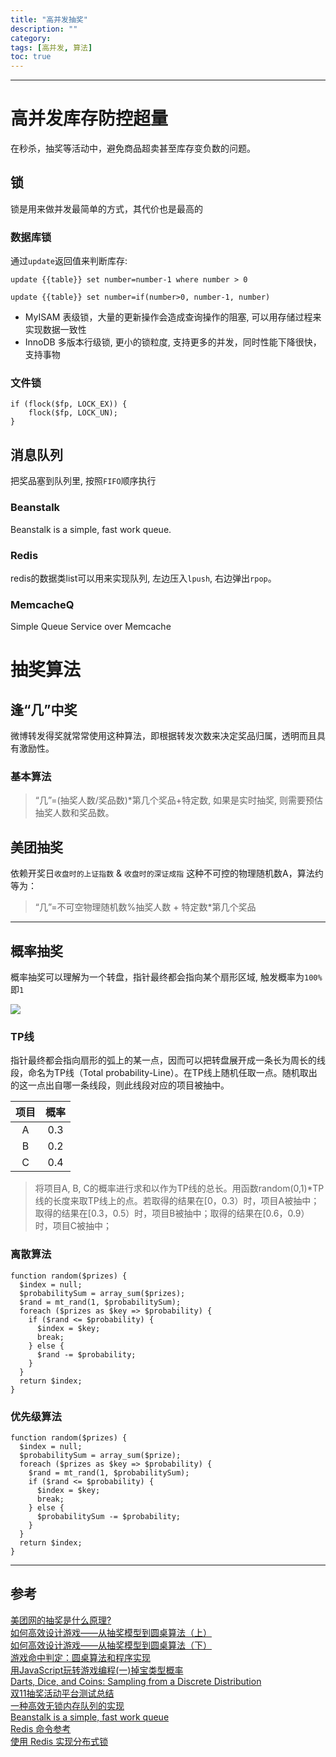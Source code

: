 ```yaml
---
title: "高并发抽奖"
description: ""
category:
tags: [高并发, 算法]
toc: true
---
```


---

# 高并发库存防控超量
在秒杀，抽奖等活动中，避免商品超卖甚至库存变负数的问题。

## 锁
锁是用来做并发最简单的方式，其代价也是最高的

### 数据库锁
通过`update`返回值来判断库存:

`update {{table}} set number=number-1 where number > 0`

`update {{table}} set number=if(number>0, number-1, number)`


* MyISAM 表级锁，大量的更新操作会造成查询操作的阻塞, 可以用存储过程来实现数据一致性
* InnoDB 多版本行级锁, 更小的锁粒度, 支持更多的并发，同时性能下降很快，支持事物

### 文件锁

    if (flock($fp, LOCK_EX)) {
	    flock($fp, LOCK_UN);
    }

## 消息队列
把奖品塞到队列里, 按照`FIFO`顺序执行

### Beanstalk
Beanstalk is a simple, fast work queue.

### Redis
redis的数据类list可以用来实现队列, 左边压入`lpush`, 右边弹出`rpop`。

### MemcacheQ
Simple Queue Service over Memcache

# 抽奖算法

## 逢“几”中奖
微博转发得奖就常常使用这种算法，即根据转发次数来决定奖品归属，透明而且具有激励性。

### 基本算法

> “几”=(抽奖人数/奖品数)*第几个奖品+特定数, 如果是实时抽奖, 则需要预估抽奖人数和奖品数。

## 美团抽奖
依赖开奖日`收盘时的上证指数` & `收盘时的深证成指` 这种不可控的物理随机数A，算法约等为：

> “几”=不可空物理随机数%抽奖人数 + 特定数*第几个奖品

---

## 概率抽奖
概率抽奖可以理解为一个转盘，指针最终都会指向某个扇形区域, 触发概率为`100%`即`1`

![](/assets/image/9f56a65fgc4e939ac7c35&690.jpg)

### TP线
指针最终都会指向扇形的弧上的某一点，因而可以把转盘展开成一条长为周长的线段，命名为TP线（Total probability-Line）。在TP线上随机任取一点。随机取出的这一点出自哪一条线段，则此线段对应的项目被抽中。

项目	|概率
:------:|:-----:|
A	|0.3	|
B	|0.2	|
C	|0.4	|

> 将项目A, B, C的概率进行求和以作为TP线的总长。用函数random(0,1)*TP线的长度来取TP线上的点。若取得的结果在[0，0.3）时，项目A被抽中；取得的结果在[0.3，0.5）时，项目B被抽中；取得的结果在[0.6，0.9）时，项目C被抽中；

### 离散算法

    function random($prizes) {
      $index = null;
      $probabilitySum = array_sum($prizes);
      $rand = mt_rand(1, $probabilitySum);
      foreach ($prizes as $key => $probability) {
        if ($rand <= $probability) {
          $index = $key;
          break;
        } else {
          $rand -= $probability;
        }
      }
      return $index;
    }

### 优先级算法

    function random($prizes) {
      $index = null;
      $probabilitySum = array_sum($prize);
      foreach ($prizes as $key => $probability) {
        $rand = mt_rand(1, $probabilitySum);
        if ($rand <= $probability) {
          $index = $key;
          break;
        } else {
          $probabilitySum -= $probability;
        }
      }
      return $index;
    }

---

## 参考
[美团网的抽奖是什么原理?](http://www.guokr.com/question/323304/)  
[如何高效设计游戏——从抽奖模型到圆桌算法（上）](http://blog.sina.com.cn/s/blog_9f56a65f01014v30.html)  
[如何高效设计游戏——从抽奖模型到圆桌算法（下）](http://blog.sina.com.cn/s/blog_9f56a65f01015npm.html)  
[游戏命中判定：圆桌算法和程序实现](http://www.cnblogs.com/StarOfWorld/archive/2012/02/07/2341050.html)  
[用JavaScript玩转游戏编程(一)掉宝类型概率](http://www.cnblogs.com/miloyip/archive/2010/04/21/1717109.html)  
[Darts, Dice, and Coins: Sampling from a Discrete Distribution](http://www.keithschwarz.com/darts-dice-coins/)  
[双11抽奖活动平台测试总结](http://www.taobaotest.com/blogs/2338)  
[一种高效无锁内存队列的实现](http://www.searchtb.com/2012/10/introduction_to_disruptor.html)  
[Beanstalk  is a simple, fast work queue](http://kr.github.io/beanstalkd/)  
[Redis 命令参考](http://redis.readthedocs.org/en/latest/index.html)  
[使用 Redis 实现分布式锁](http://www.oschina.net/translate/redis-distlock)  
